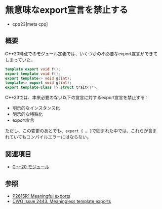 # 無意味なexport宣言を禁止する
* cpp23[meta cpp]

## 概要
C++20時点でのモジュール定義では、いくつかの不必要なexport宣言ができてしまっていた。

```cpp
template export void f();
export template void f();
export template<> void g(int);
template<> export void g(int);
export template<class T> struct trait<T*>;
```

C++23では、本来必要のない以下の宣言に対するexport宣言を禁止する：

- 明示的なインスタンス化
- 明示的な特殊化
- export宣言

ただし、この変更のあとでも、`export { … }`で囲まれた中では、これらが含まれていてもコンパイルエラーにはならない。


## 関連項目
- [C++20 モジュール](/lang/cpp20/modules.md)


## 参照
- [P2615R1 Meaningful exports](https://open-std.org/jtc1/sc22/wg21/docs/papers/2022/p2615r1.html)
- [CWG Issue 2443. Meaningless template exports](https://wg21.cmeerw.net/cwg/issue2443)
